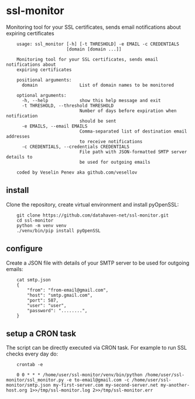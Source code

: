 # ssl-monitor

Monitoring tool for your SSL certificates, sends email notifications about expiring certificates


        usage: ssl_monitor [-h] [-t THRESHOLD] -e EMAIL -c CREDENTIALS
                           [domain [domain ...]]

        Monitoring tool for your SSL certificates, sends email notifications about
        expiring certificates

        positional arguments:
          domain                List of domain names to be monitored

        optional arguments:
          -h, --help            show this help message and exit
          -t THRESHOLD, --threshold THRESHOLD
                                Number of days before expiration when notification
                                should be sent
          -e EMAILS, --email EMAILS
                                Comma-separated list of destination email addresses
                                to receive notifications
          -c CREDENTIALS, --credentials CREDENTIALS
                                File path with JSON-formatted SMTP server details to
                                be used for outgoing emails

        coded by Veselin Penev aka github.com/vesellov



## install

Clone the repository, create virtual environment and install pyOpenSSL:

        git clone https://github.com/datahaven-net/ssl-monitor.git
        cd ssl-monitor
        python -m venv venv
        ./venv/bin/pip install pyOpenSSL



## configure

Create a JSON file with details of your SMTP server to be used for outgoing emails:

        cat smtp.json
        {
            "from": "from-email@gmail.com",
            "host": "smtp.gmail.com",
            "port": 587,
            "user": "user",
            "password": "........",
        }



## setup a CRON task

The script can be directly executed via CRON task. For example to run SSL checks every day do:

        crontab -e

        0 0 * * * /home/user/ssl-monitor/venv/bin/python /home/user/ssl-monitor/ssl_monitor.py -e to-email@gmail.com -c /home/user/ssl-monitor/smtp.json my-first-server.com my-second-server.net my-another-host.org 1>>/tmp/ssl-monitor.log 2>>/tmp/ssl-monitor.err
